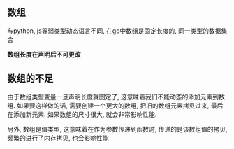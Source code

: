 ## 数组

与python, js等弱类型动态语言不同, 在go中数组是固定长度的, 同一类型的数据集合

**数组长度在声明后不可更改**

## 数组的不足

由于数组类型变量一旦声明长度就固定了, 这意味着我们不能动态的添加元素到数组. 如果要这样做的话, 需要创建一个更大的数组, 把旧的数组元素拷贝过来, 最后在添加新元素. 如果数组的尺寸很大, 就会非常影响性能.

另外, 数组是值类型, 这意味着在作为参数传递到函数时, 传递的是该数组值的拷贝, 频繁的进行了内存拷贝, 也会影响性能
